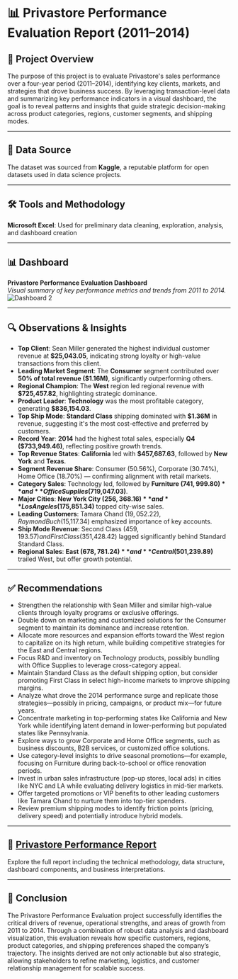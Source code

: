 # 📊 Privastore Performance Evaluation Report (2011–2014)

## 🚀 Project Overview

The purpose of this project is to evaluate Privastore's sales performance over a four-year period (2011–2014), identifying key clients, markets, and strategies that drove business success. By leveraging transaction-level data and summarizing key performance indicators in a visual dashboard, the goal is to reveal patterns and insights that guide strategic decision-making across product categories, regions, customer segments, and shipping modes.

---

## 📁 Data Source

The dataset was sourced from **Kaggle**, a reputable platform for open datasets used in data science projects.

---

## 🛠️ Tools and Methodology

**Microsoft Excel**: Used for preliminary data cleaning, exploration, analysis, and dashboard creation  

---

## 📊 Dashboard

**Privastore Performance Evaluation Dashboard**  
*Visual summary of key performance metrics and trends from 2011 to 2014.*  
![Dashboard 2](https://github.com/user-attachments/assets/80a4bdb7-07c9-4940-b741-ce253640535b)


---

## 🔍 Observations & Insights

- **Top Client**: Sean Miller generated the highest individual customer revenue at **$25,043.05**, indicating strong loyalty or high-value transactions from this client.  
- **Leading Market Segment**: The **Consumer** segment contributed over **50% of total revenue ($1.16M)**, significantly outperforming others.  
- **Regional Champion**: The **West** region led regional revenue with **$725,457.82**, highlighting strategic dominance.  
- **Product Leader**: **Technology** was the most profitable category, generating **$836,154.03**.  
- **Top Ship Mode**: **Standard Class** shipping dominated with **$1.36M** in revenue, suggesting it's the most cost-effective and preferred by customers.  
- **Record Year**: **2014** had the highest total sales, especially **Q4 ($733,949.46)**, reflecting positive growth trends.  
- **Top Revenue States**: **California** led with **$457,687.63**, followed by **New York** and **Texas**.  
- **Segment Revenue Share**: Consumer (50.56%), Corporate (30.74%), Home Office (18.70%) — confirming alignment with retail markets.  
- **Category Sales**: Technology led, followed by **Furniture ($741,999.80)** and **Office Supplies ($719,047.03)**.  
- **Major Cities**: **New York City ($256,368.16)** and **Los Angeles ($175,851.34)** topped city-wise sales.  
- **Leading Customers**: Tamara Chand ($19,052.22), Raymond Buch ($15,117.34) emphasized importance of key accounts.  
- **Ship Mode Revenue**: Second Class ($459,193.57) and First Class ($351,428.42) lagged significantly behind Standard Standard Class.  
- **Regional Sales**: **East ($678,781.24)** and **Central ($501,239.89)** trailed West, but offer growth potential.

---

## ✅ Recommendations

- Strengthen the relationship with Sean Miller and similar high-value clients through loyalty programs or exclusive offerings.  
- Double down on marketing and customized solutions for the Consumer segment to maintain its dominance and increase retention.  
- Allocate more resources and expansion efforts toward the West region to capitalize on its high return, while building competitive strategies for the East and Central regions.  
- Focus R&D and inventory on Technology products, possibly bundling with Office Supplies to leverage cross-category appeal.  
- Maintain Standard Class as the default shipping option, but consider promoting First Class in select high-income markets to improve shipping margins.  
- Analyze what drove the 2014 performance surge and replicate those strategies—possibly in pricing, campaigns, or product mix—for future years.  
- Concentrate marketing in top-performing states like California and New York while identifying latent demand in lower-performing but populated states like Pennsylvania.  
- Explore ways to grow Corporate and Home Office segments, such as business discounts, B2B services, or customized office solutions.  
- Use category-level insights to drive seasonal promotions—for example, focusing on Furniture during back-to-school or office renovation periods.  
- Invest in urban sales infrastructure (pop-up stores, local ads) in cities like NYC and LA while evaluating delivery logistics in mid-tier markets.  
- Offer targeted promotions or VIP benefits to other leading customers like Tamara Chand to nurture them into top-tier spenders.  
- Review premium shipping modes to identify friction points (pricing, delivery speed) and potentially introduce hybrid models.

---

## 📄 [Privastore Performance Report](https://medium.com/@anietiesenyom/privastore-performance-evaluation-report-2011-2014-f38d2831069c)

Explore the full report including the technical methodology, data structure, dashboard components, and business interpretations.

---

## 🧾 Conclusion

The Privastore Performance Evaluation project successfully identifies the critical drivers of revenue, operational strengths, and areas of growth from 2011 to 2014. Through a combination of robust data analysis and dashboard visualization, this evaluation reveals how specific customers, regions, product categories, and shipping preferences shaped the company’s trajectory. The insights derived are not only actionable but also strategic, allowing stakeholders to refine marketing, logistics, and customer relationship management for scalable success.
